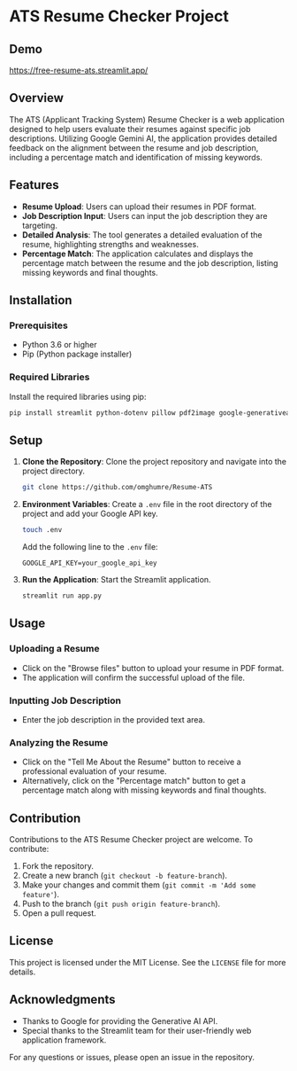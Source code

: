 # ATS Resume Checker Project

## Demo
https://free-resume-ats.streamlit.app/

## Overview

The ATS (Applicant Tracking System) Resume Checker is a web application designed to help users evaluate their resumes against specific job descriptions. Utilizing Google Gemini AI, the application provides detailed feedback on the alignment between the resume and job description, including a percentage match and identification of missing keywords.

## Features

- **Resume Upload**: Users can upload their resumes in PDF format.
- **Job Description Input**: Users can input the job description they are targeting.
- **Detailed Analysis**: The tool generates a detailed evaluation of the resume, highlighting strengths and weaknesses.
- **Percentage Match**: The application calculates and displays the percentage match between the resume and the job description, listing missing keywords and final thoughts.

## Installation

### Prerequisites

- Python 3.6 or higher
- Pip (Python package installer)

### Required Libraries

Install the required libraries using pip:

```bash
pip install streamlit python-dotenv pillow pdf2image google-generativeai
```

## Setup

1. **Clone the Repository**: Clone the project repository and navigate into the project directory.

   ```bash
   git clone https://github.com/omghumre/Resume-ATS
   ```

2. **Environment Variables**: Create a `.env` file in the root directory of the project and add your Google API key.

   ```bash
   touch .env
   ```

   Add the following line to the `.env` file:

   ```
   GOOGLE_API_KEY=your_google_api_key
   ```

3. **Run the Application**: Start the Streamlit application.

   ```bash
   streamlit run app.py
   ```

## Usage

### Uploading a Resume

- Click on the "Browse files" button to upload your resume in PDF format.
- The application will confirm the successful upload of the file.

### Inputting Job Description

- Enter the job description in the provided text area.

### Analyzing the Resume

- Click on the "Tell Me About the Resume" button to receive a professional evaluation of your resume.
- Alternatively, click on the "Percentage match" button to get a percentage match along with missing keywords and final thoughts.

## Contribution

Contributions to the ATS Resume Checker project are welcome. To contribute:

1. Fork the repository.
2. Create a new branch (`git checkout -b feature-branch`).
3. Make your changes and commit them (`git commit -m 'Add some feature'`).
4. Push to the branch (`git push origin feature-branch`).
5. Open a pull request.

## License

This project is licensed under the MIT License. See the `LICENSE` file for more details.

## Acknowledgments

- Thanks to Google for providing the Generative AI API.
- Special thanks to the Streamlit team for their user-friendly web application framework.

For any questions or issues, please open an issue in the repository.
